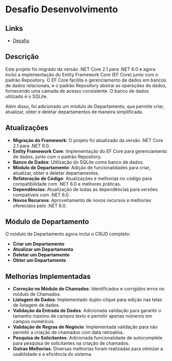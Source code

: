 # Desafio Desenvolvimento

## Links
- [Desafio](DESAFIO.md)

## Descrição

Este projeto foi migrado da versão .NET Core 2.1 para .NET 6.0 e agora inclui a implementação do Entity Framework Core (EF Core) junto com o padrão Repository. O EF Core facilita o gerenciamento de dados em bancos de dados relacionais, e o padrão Repository abstrai as operações de dados, fornecendo uma camada de acesso consistente. O banco de dados utilizado é o SQLite.

Além disso, foi adicionado um módulo de Departamento, que permite criar, atualizar, obter e deletar departamentos de maneira simplificada.

## Atualizações

- **Migração do Framework**: O projeto foi atualizado da versão .NET Core 2.1 para .NET 6.0.
- **Entity Framework Core**: Implementação do EF Core para gerenciamento de dados, junto com o padrão Repository.
- **Banco de Dados**: Utilização do SQLite como banco de dados.
- **Módulo de Departamento**: Adição de funcionalidades para criar, atualizar, obter e deletar departamentos.
- **Refatoração de Código**: Atualizações e melhorias no código para compatibilidade com .NET 6.0 e melhores práticas.
- **Dependências**: Atualização de todas as dependências para versões compatíveis com .NET 6.0.
- **Novos Recursos**: Aproveitamento de novos recursos e melhorias oferecidos pelo .NET 6.0.

## Módulo de Departamento

O módulo de Departamento agora inclui o CRUD completo:

- **Criar um Departamento**
- **Atualizar um Departamento**
- **Deletar um Departamento**
- **Obter um Departamento**

## Melhorias Implementadas

- **Correção no Módulo de Chamados**: Identificados e corrigidos erros no módulo de Chamados.
- **Listagem de Dados**: Implementado duplo-clique para edição nas telas de listagem de dados.
- **Validação da Entrada de Dados**: Adicionada validação para garantir o tamanho máximo de campos texto e permitir apenas números em campos numéricos.
- **Validação de Regras de Negócio**: Implementada validação para não permitir a criação de chamados com data retroativa.
- **Pesquisa de Solicitantes**: Adicionada funcionalidade de autocomplete para pesquisa de solicitantes na criação de chamados.
- **Outras Melhorias**: Diversas melhorias foram realizadas para otimizar a usabilidade e a eficiência do sistema.
